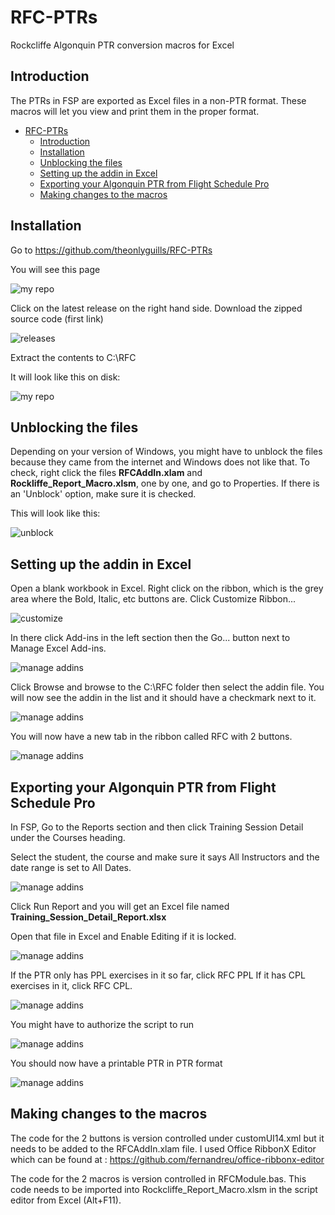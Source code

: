# RFC-PTRs
Rockcliffe Algonquin PTR conversion macros for Excel

## Introduction 

The PTRs in FSP are exported as Excel files in a non-PTR format. These macros will let you view and print them in the proper format.

- [RFC-PTRs](#rfc-ptrs)
  - [Introduction](#introduction)
  - [Installation](#installation)
  - [Unblocking the files](#unblocking-the-files)
  - [Setting up the addin in Excel](#setting-up-the-addin-in-excel)
  - [Exporting your Algonquin PTR from Flight Schedule Pro](#exporting-your-algonquin-ptr-from-flight-schedule-pro)
  - [Making changes to the macros](#making-changes-to-the-macros)

## Installation

Go to https://github.com/theonlyguills/RFC-PTRs

You will see this page

![my repo](images/gotosite.png)

Click on the latest release on the right hand side. Download the zipped source code (first link)

![releases](images/clicklatest.png)

Extract the contents to C:\RFC

It will look like this on disk:

![my repo](images/extracttoC.png)

## Unblocking the files

Depending on your version of Windows, you might have to unblock the files because they came from the internet and Windows does not like that. To check, right click the files **RFCAddIn.xlam** and **Rockliffe_Report_Macro.xlsm**, one by one, and go to Properties. If there is an 'Unblock' option, make sure it is checked.

This will look like this:

![unblock](images/unblock.png)

## Setting up the addin in Excel
Open a blank workbook in Excel. Right click on the ribbon, which is the grey area where the Bold, Italic, etc buttons are. Click Customize Ribbon...

![customize](images/customize.png)

In there click Add-ins in the left section then the Go... button next to Manage Excel Add-ins.

![manage addins](images/clickgo.png)

Click Browse and browse to the C:\RFC folder then select the addin file. You will now see the addin in the list and it should have a checkmark next to it.

![manage addins](images/addonadded.png)

You will now have a new tab in the ribbon called RFC with 2 buttons.

![manage addins](images/addedtab.png)

## Exporting your Algonquin PTR from Flight Schedule Pro

In FSP, Go to the Reports section and then click Training Session Detail under the Courses heading.

Select the student, the course and make sure it says All Instructors and the date range is set to All Dates.

![manage addins](images/trainingdetails.png)

Click Run Report and you will get an Excel file named **Training_Session_Detail_Report.xlsx**

Open that file in Excel and Enable Editing if it is locked.

![manage addins](images/enableediting.png)

If the PTR only has PPL exercises in it so far, click RFC PPL
If it has CPL exercises in it, click RFC CPL.

![manage addins](images/addedtab.png)

You might have to authorize the script to run

![manage addins](images/enablescript.png)

You should now have a printable PTR in PTR format

![manage addins](images/final.png)


## Making changes to the macros

The code for the 2 buttons is version controlled under customUI14.xml but it needs to be added to the RFCAddIn.xlam file. I used Office RibbonX Editor which can be found at : https://github.com/fernandreu/office-ribbonx-editor

The code for the 2 macros is version controlled in RFCModule.bas. This code needs to be imported into Rockcliffe_Report_Macro.xlsm in the script editor from Excel (Alt+F11).